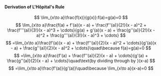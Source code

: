 #### Derivation of L'Hôpital's Rule
$$
\lim_{x\to a}\frac{f(x)}{g(x)}:f(a)=g(a)=0
$$
$$
\lim_{x\to a}\frac{f(a) + f'(a)(x - a) + \frac{f''(a)}{2!}(x - a)^2 + \frac{f'''(a)}{3!}(x - a)^3 + \cdots}{g(a) + g'(a)(x - a) + \frac{g''(a)}{2!}(x - a)^2 + \frac{g'''(a)}{3!}(x - a)^3 + \cdots}
$$
$$
=\lim_{x\to a}\frac{f'(a)(x - a) + \frac{f''(a)}{2}(x - a)^2 + \cdots}{g'(a)(x - a) + \frac{g''(a)}{2}(x - a)^2 + \cdots}\quad\because f(a)=g(a)=0
$$
$$
=\lim_{x\to a}\frac{f'(a) + \frac{f''(a)}{2}(x - a) + \cdots}{g'(a) + \frac{g''(a)}{2}(x - a) + \cdots}\quad\text{by dividing through by }(x-a)
$$
$$
=\lim_{x\to a}\frac{f'(a)}{g'(a)}\quad\because \lim_{x\to a}(x-a)=0
$$
